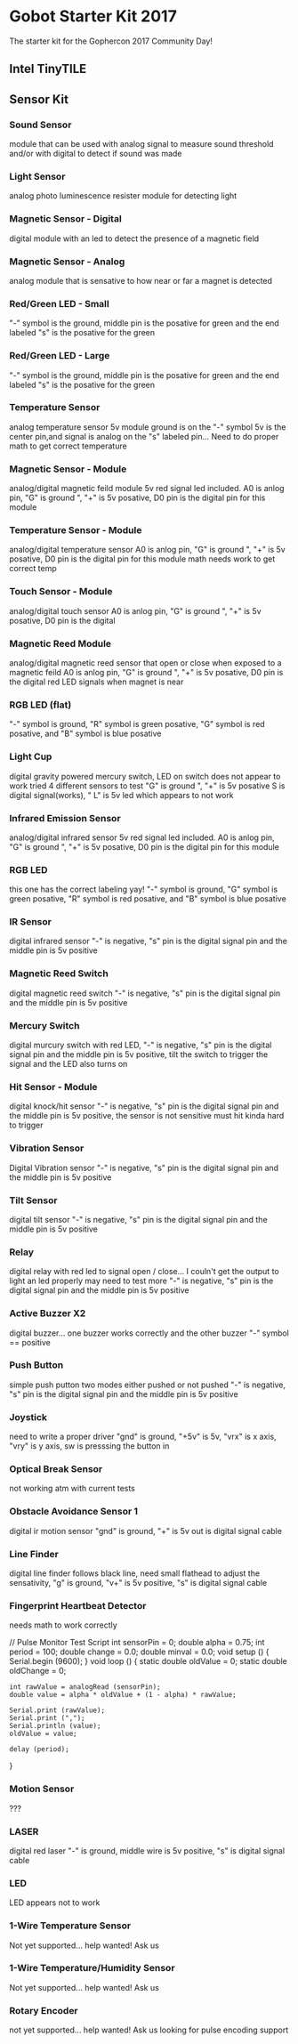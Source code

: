 # Gobot Starter Kit 2017

The starter kit for the Gophercon 2017 Community Day!

## Intel TinyTILE

## Sensor Kit

### Sound Sensor

module that can be used with analog signal to measure sound threshold and/or with digital to detect if sound was made

### Light Sensor

analog photo luminescence resister module for detecting light

### Magnetic Sensor - Digital

digital module with an led to detect the presence of a magnetic field

### Magnetic Sensor - Analog

analog module that is sensative to how near or far a magnet is detected 

### Red/Green LED - Small

"-" symbol is the ground, middle pin is the posative for green and the end labeled "s" is the posative for the green

### Red/Green LED - Large

"-" symbol is the ground, middle pin is the posative for green and the end labeled "s" is the posative for the green

### Temperature Sensor

analog temperature sensor 5v module ground is on the "-" symbol 5v is the center pin,and signal is analog on the "s" labeled pin... Need to do proper math to get correct temperature

### Magnetic Sensor - Module

analog/digital magnetic feild module 5v red signal led included. A0 is anlog pin, "G" is ground ", "+" is 5v posative, D0 pin is the digital pin for this module

### Temperature Sensor - Module

analog/digital temperature sensor A0 is anlog pin, "G" is ground ", "+" is 5v posative, D0 pin is the digital pin for this module math needs work to get correct temp

### Touch Sensor - Module

analog/digital touch sensor A0 is anlog pin, "G" is ground ", "+" is 5v posative, D0 pin is the digital 

### Magnetic Reed Module

analog/digital magnetic reed sensor that open or close when exposed to a magnetic feild A0 is anlog pin, "G" is ground ", "+" is 5v posative, D0 pin is the digital red LED signals when magnet is near
 
### RGB LED (flat)

"-" symbol is ground, "R" symbol is green posative, "G" symbol is red posative, and "B" symbol is blue posative

### Light Cup

digital gravity powered mercury switch, LED on switch does not appear to work tried 4 different sensors to test "G" is ground ", "+" is 5v posative S is digital signal(works), " L" is 5v led which appears to not work

### Infrared Emission Sensor

analog/digital infrared sensor 5v red signal led included. A0 is anlog pin, "G" is ground ", "+" is 5v posative, D0 pin is the digital pin for this module 

### RGB LED

this one has the correct labeling yay! "-" symbol is ground, "G" symbol is green posative, "R" symbol is red posative, and "B" symbol is blue posative

### IR Sensor

digital infrared sensor "-" is negative, "s" pin is the digital signal pin and the middle pin is 5v positive

### Magnetic Reed Switch

digital magnetic reed switch "-" is negative, "s" pin is the digital signal pin and the middle pin is 5v positive

### Mercury Switch

digital murcury switch with red LED, "-" is negative, "s" pin is the digital signal pin and the middle pin is 5v positive, tilt the switch to trigger the signal and the LED also turns on

### Hit Sensor - Module

digital knock/hit sensor "-" is negative, "s" pin is the digital signal pin and the middle pin is 5v positive, the sensor is not sensitive must hit kinda hard to trigger

### Vibration Sensor

Digital Vibration sensor "-" is negative, "s" pin is the digital signal pin and the middle pin is 5v positive

### Tilt Sensor

digital tilt sensor "-" is negative, "s" pin is the digital signal pin and the middle pin is 5v positive

### Relay

digital relay with red led to signal open / close... I couln't get the output to light an led properly may need to test more  "-" is negative, "s" pin is the digital signal pin and the middle pin is 5v positive

### Active Buzzer X2

digital buzzer... one buzzer works correctly and the other buzzer "-" symbol == positive

### Push Button

simple push putton two modes either pushed or not pushed "-" is negative, "s" pin is the digital signal pin and the middle pin is 5v positive

### Joystick

need to write a proper driver "gnd" is ground, "+5v" is 5v, "vrx" is x axis, "vry" is y axis, sw is presssing the button in

### Optical Break Sensor

not working atm with current tests

### Obstacle Avoidance Sensor 1

digital ir motion sensor "gnd" is ground, "+" is 5v out is digital  signal cable

### Line Finder

digital line finder follows black line, need small flathead to adjust the sensativity, "g" is ground, "v+" is 5v positive, "s" is digital signal cable

### Fingerprint Heartbeat Detector

needs math to work correctly


// Pulse Monitor Test Script
int sensorPin = 0;
double alpha = 0.75;
int period = 100;
double change = 0.0;
double minval = 0.0;
void setup ()
{
  Serial.begin (9600);
}
void loop ()
{
    static double oldValue = 0;
    static double oldChange = 0;
 
    int rawValue = analogRead (sensorPin);
    double value = alpha * oldValue + (1 - alpha) * rawValue;
 
    Serial.print (rawValue);
    Serial.print (",");
    Serial.println (value);
    oldValue = value;
 
    delay (period);
}

### Motion Sensor

???

### LASER

digital red laser "-" is ground, middle wire is 5v positive, "s" is digital signal cable

### LED

LED appears not to work

### 1-Wire Temperature Sensor

Not yet supported... help wanted! Ask us

### 1-Wire Temperature/Humidity Sensor

Not yet supported... help wanted! Ask us

### Rotary Encoder

not yet supported... help wanted! Ask us
looking for pulse encoding support